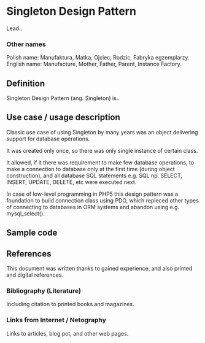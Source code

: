 # Singleton Design Pattern

Lead..

### Other names

Polish name: Manufaktura, Matka, Ojciec, Rodzic, Fabryka egzemplarzy.
English name: Manufacture, Mother, Father, Parent, Instance Factory.

## Definition

Singleton Design Pattern (ang. Singleton) is..


## Use case / usage description

Classic use case of using Singleton by many years was an object delivering support for database operations. 

It was created only once, so there was only single instance of certain class.

It allowed, if it there was requirement to make few database operations, to make a connection to database only at the first time (during object construction), and all database SQL statements e.g. SQL np. SELECT, INSERT, UPDATE, DELETE, etc were executed next.
 
In case of low-level programming in PHP5 this design pattern was a foundation to build connection class using PDO, which repleced other types of connecting to databases in ORM systems and abandon using e.g. mysql_select().


## Sample code

## References

This document was written thanks to gained experience, and also printed and digital references.

### Bibliography (Literature)

Including citation to printed books and magazines.

### Links from Internet / Netography

Links to articles, blog pot, and other web pages.